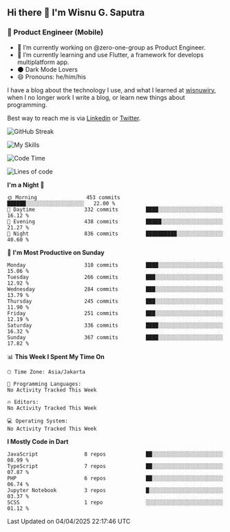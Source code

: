 ## Hi there 👋 I'm Wisnu G. Saputra

### :mobile_phone_off: Product Engineer (Mobile)

- 🔭 I’m currently working on @zero-one-group as Product Engineer.
- 🌱 I’m currently learning and use Flutter, a framework for develops multiplatform app.
- 🌑 Dark Mode Lovers
- 😄 Pronouns: he/him/his

I have a blog about the technology I use, and what I learned at [wisnuwiry](https://wisnuwiry.space/), when I no longer work I write a blog, or learn new things about programming.

Best way to reach me is via [Linkedin](https://www.linkedin.com/in/wisnu-saputra/) or [Twitter](https://twitter.com/wisnuwiry).

![GitHub Streak](https://streak-stats.demolab.com?user=wisnuwiry&theme=dark&hide_border=true)

![My Skills](https://skillicons.dev/icons?i=dart,flutter,kotlin,swift,go,js,css,neovim,git,linux&perline=5)

<!--START_SECTION:waka-->
![Code Time](http://img.shields.io/badge/Code%20Time-1%2C796%20hrs%2043%20mins-blue)

![Lines of code](https://img.shields.io/badge/From%20Hello%20World%20I%27ve%20Written-4.0%20million%20lines%20of%20code-blue)

**I'm a Night 🦉** 

```text
🌞 Morning                453 commits         ██████░░░░░░░░░░░░░░░░░░░   22.00 % 
🌆 Daytime                332 commits         ████░░░░░░░░░░░░░░░░░░░░░   16.12 % 
🌃 Evening                438 commits         █████░░░░░░░░░░░░░░░░░░░░   21.27 % 
🌙 Night                  836 commits         ██████████░░░░░░░░░░░░░░░   40.60 % 
```
📅 **I'm Most Productive on Sunday** 

```text
Monday                   310 commits         ████░░░░░░░░░░░░░░░░░░░░░   15.06 % 
Tuesday                  266 commits         ███░░░░░░░░░░░░░░░░░░░░░░   12.92 % 
Wednesday                284 commits         ███░░░░░░░░░░░░░░░░░░░░░░   13.79 % 
Thursday                 245 commits         ███░░░░░░░░░░░░░░░░░░░░░░   11.90 % 
Friday                   251 commits         ███░░░░░░░░░░░░░░░░░░░░░░   12.19 % 
Saturday                 336 commits         ████░░░░░░░░░░░░░░░░░░░░░   16.32 % 
Sunday                   367 commits         ████░░░░░░░░░░░░░░░░░░░░░   17.82 % 
```


📊 **This Week I Spent My Time On** 

```text
🕑︎ Time Zone: Asia/Jakarta

💬 Programming Languages: 
No Activity Tracked This Week

🔥 Editors: 
No Activity Tracked This Week

💻 Operating System: 
No Activity Tracked This Week
```

**I Mostly Code in Dart** 

```text
JavaScript               8 repos             ██░░░░░░░░░░░░░░░░░░░░░░░   08.99 % 
TypeScript               7 repos             ██░░░░░░░░░░░░░░░░░░░░░░░   07.87 % 
PHP                      6 repos             ██░░░░░░░░░░░░░░░░░░░░░░░   06.74 % 
Jupyter Notebook         3 repos             █░░░░░░░░░░░░░░░░░░░░░░░░   03.37 % 
SCSS                     1 repo              ░░░░░░░░░░░░░░░░░░░░░░░░░   01.12 % 
```




 Last Updated on 04/04/2025 22:17:46 UTC
<!--END_SECTION:waka-->
